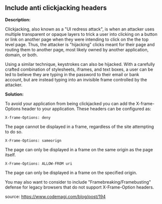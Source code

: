 
Include anti clickjacking headers
-------

**Description:**

Clickjacking, also known as a "UI redress attack", is when an attacker uses multiple 
transparent or opaque layers to trick a user into clicking on a button or link on another 
page when they were intending to click on the the top level page. Thus, the attacker is 
"hijacking" clicks meant for their page and routing them to another page, most likely 
owned by another application, domain, or both.

Using a similar technique, keystrokes can also be hijacked. With a carefully crafted 
combination of stylesheets, iframes, and text boxes, a user can be led to believe they 
are typing in the password to their email or bank account, but are instead typing into an 
invisible frame controlled by the attacker. 


**Solution:**

To avoid your application from being clickjacked you can add the X-frame-Options header
to your application. These headers can be configured as: 

    X-frame-Options: deny 

The page cannot be displayed in a frame, regardless of the site attempting to do so.

    X-Frame-Options: sameorign  

The page can only be displayed in a frame on the same origin as the page itself.

    X-Frame-Options: ALLOW-FROM uri
    
The page can only be displayed in a frame on the specified origin.

You may also want to consider to include "Framebreaking/Framebusting" defense for legacy
browsers that do not support X-Frame-Option headers.

source:
https://www.codemagi.com/blog/post/194
	